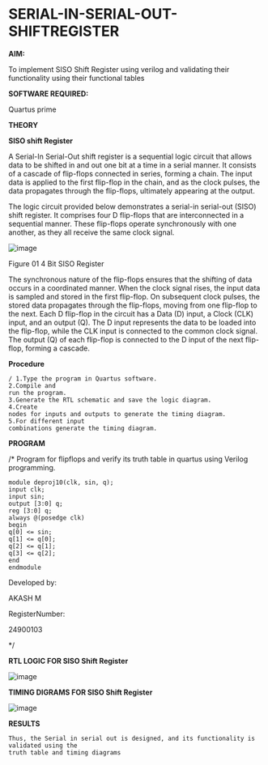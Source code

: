 # SERIAL-IN-SERIAL-OUT-SHIFTREGISTER

**AIM:**

To implement  SISO Shift Register using verilog and validating their functionality using their functional tables

**SOFTWARE REQUIRED:**

Quartus prime

**THEORY**

**SISO shift Register**

A Serial-In Serial-Out shift register is a sequential logic circuit that allows data to be shifted in and out one bit at a time in a serial manner. It consists of a cascade of flip-flops connected in series, forming a chain. The input data is applied to the first flip-flop in the chain, and as the clock pulses, the data propagates through the flip-flops, ultimately appearing at the output.

The logic circuit provided below demonstrates a serial-in serial-out (SISO) shift register. It comprises four D flip-flops that are interconnected in a sequential manner. These flip-flops operate synchronously with one another, as they all receive the same clock signal.

![image](https://github.com/naavaneetha/SERIAL-IN-SERIAL-OUT-SHIFTREGISTER/assets/154305477/e81c4072-37f9-46c6-8145-566764b74c3a)

Figure 01 4 Bit SISO Register

The synchronous nature of the flip-flops ensures that the shifting of data occurs in a coordinated manner. When the clock signal rises, the input data is sampled and stored in the first flip-flop. On subsequent clock pulses, the stored data propagates through the flip-flops, moving from one flip-flop to the next.
Each D flip-flop in the circuit has a Data (D) input, a Clock (CLK) input, and an output (Q). The D input represents the data to be loaded into the flip-flop, while the CLK input is connected to the common clock signal. The output (Q) of each flip-flop is connected to the D input of the next flip-flop, forming a cascade.

**Procedure**
```
/ 1.Type the program in Quartus software.
2.Compile and
run the program. 
3.Generate the RTL schematic and save the logic diagram.
4.Create
nodes for inputs and outputs to generate the timing diagram. 
5.For different input
combinations generate the timing diagram.
```
**PROGRAM**

/* Program for flipflops and verify its truth table in quartus using Verilog programming.

```
module deproj10(clk, sin, q);
input clk;
input sin;
output [3:0] q;
reg [3:0] q;
always @(posedge clk)
begin
q[0] <= sin;
q[1] <= q[0];
q[2] <= q[1];
q[3] <= q[2];
end
endmodule

```
Developed by:

AKASH M

RegisterNumber:

24900103

*/

**RTL LOGIC FOR SISO Shift Register**

![image](https://github.com/user-attachments/assets/d58ceed0-a546-4be4-b8b8-9484c360705b)



**TIMING DIGRAMS FOR SISO Shift Register**

![image](https://github.com/user-attachments/assets/361bda2c-5e79-4421-8036-89029fc822ca)


**RESULTS**
```
Thus, the Serial in serial out is designed, and its functionality is validated using the
truth table and timing diagrams
```

